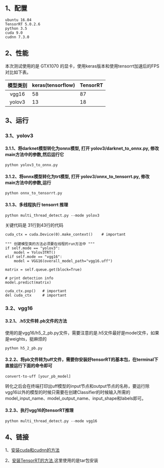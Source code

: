 ## 1、配置

    ubuntu 16.04
    TensorRT 5.0.2.6
    python 3.5
    cuda 9.0
    cudnn 7.3.0

## 2、性能

本次测试使用的是 GTX1070 的显卡，使用keras版本和使用tensorrt加速后的FPS对比如下表。

|  模型类别  | keras(tensorflow)    | TensorRT |
| :--------: | :----------------------------------------------------------- | ---------- |
| vgg16 | 58 | 87 |
| yolov3 | 13 | 18 |

## 3、运行

### 3.1、yolov3

#### 3.1.1、将darknet模型转化为onnx模型, 打开 yolov3/darknet_to_onnx.py, 修改main方法中的参数,然后运行它
	python yolov3_to_onnx.py

#### 3.1.2、将onnx模型转化为trt模型, 打开 yolov3/onnx_to_tensorrt.py, 修改main方法中的参数,运行
	python onnx_to_tensorrt.py

#### 3.1.3、多线程执行 tensorrt 推理

	python multi_thread_detect.py --mode yolov3

关键代码是 31行到43行的代码

	cuda_ctx = cuda.Device(0).make_context()    # important
	
	""" 创建模型类的方法必须要在线程的run方法中 """
	if self.mode == "yolov3":
	    model = Yolov3TRT()
	elif self.mode == "vgg16":
	    model = VGG16(overall_model_path="vgg16.uff")
	
	matrix = self.queue.get(block=True)
	
	# print detection info
	model.predict(matrix)
	
	cuda_ctx.pop()   # important
	del cuda_ctx     # important

### 3.2、vgg16

#### 3.2.1、.h5文件转.pb文件的方法

使用的是vgg16/h5_2_pb.py文件，需要注意的是.h5文件最好是model文件，如果是weights，挺麻烦的
    
    python h5_2_pb.py

#### 3.2.2、将pb文件转为uff文件，需要你安装好tensorRT的基本包，在terminal下直接运行下面的命令即可

    convert-to-uff [your_pb_model]

转化之后会在终端打印出uff模型的input节点和output节点的名称，要运行除vgg16以外的模型的时候只需要在创建Classifier的时候输入所需的model_input_name、model_output_name、input_shape和labels即可。

#### 3.2.3、执行vgg16的tensorRT推理

    python multi_thread_detect.py --mode vgg16


## 4、链接
1、[安装cuda和cudnn的方法](https://blog.csdn.net/qq_20265187/article/details/89029011 "安装cuda和cudnn的方法")  

2、[安装TensorRT的方法](https://docs.nvidia.com/deeplearning/sdk/tensorrt-install-guide/#installing-tar "安装TensorRT的方法"),这里使用的是tar包安装 

